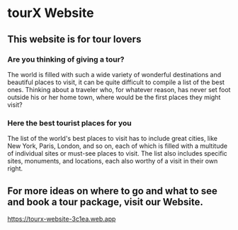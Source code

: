 <!-- 
Its possible to delete a package with this url :
https://tourx-website-3c1ea.web.app/managePackages
 -->


# tourX Website

## This website is for tour lovers


### Are you thinking of giving a tour?
The world is filled with such a wide variety of wonderful destinations and beautiful places to visit, it can be quite difficult to compile a list of the best ones. Thinking about a traveler who, for whatever reason, has never set foot outside his or her home town, where would be the first places they might visit?

### Here the best tourist places for you
The list of the world's best places to visit has to include great cities, like New York, Paris, London, and so on, each of which is filled with a multitude of individual sites or must-see places to visit. The list also includes specific sites, monuments, and locations, each also worthy of a visit in their own right.

## For more ideas on where to go and what to see and book a tour package, visit our Website.
https://tourx-website-3c1ea.web.app